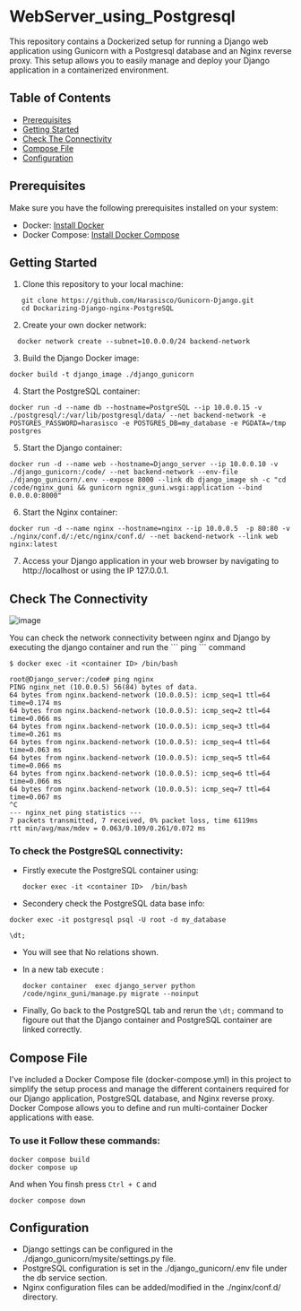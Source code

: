 # WebServer_using_Postgresql

<p>This repository contains a Dockerized setup for running a Django web application using Gunicorn with a Postgresql database and an Nginx reverse proxy. This setup allows you to easily manage and deploy your Django application in a containerized environment.</p>

## Table of Contents

- [Prerequisites](#prerequisites)
- [Getting Started](#getting-started)
- [Check The Connectivity](#check-the-connectivity)
- [Compose File](#compose-file)
- [Configuration](#configuration)

## Prerequisites

Make sure you have the following prerequisites installed on your system:

- Docker: [Install Docker](https://docs.docker.com/get-docker/)
- Docker Compose: [Install Docker Compose](https://docs.docker.com/compose/install/)

## Getting Started

1. Clone this repository to your local machine:

```shell
   git clone https://github.com/Harasisco/Gunicorn-Django.git
   cd Dockarizing-Django-nginx-PostgreSQL
```

2. Create your own docker network:

```shell
  docker network create --subnet=10.0.0.0/24 backend-network
```

3. Build the Django Docker image:

```shell
docker build -t django_image ./django_gunicorn
```

4. Start the PostgreSQL container:

```shell
docker run -d --name db --hostname=PostgreSQL --ip 10.0.0.15 -v ./postgresql/:/var/lib/postgresql/data/ --net backend-network -e POSTGRES_PASSWORD=harasisco -e POSTGRES_DB=my_database -e PGDATA=/tmp postgres
```

5. Start the Django container:

```shell
docker run -d --name web --hostname=Django_server --ip 10.0.0.10 -v ./django_gunicorn:/code/ --net backend-network --env-file ./django_gunicorn/.env --expose 8000 --link db django_image sh -c "cd /code/nginx_guni && gunicorn ngnix_guni.wsgi:application --bind 0.0.0.0:8000"
```

6. Start the Nginx container:

```shell
docker run -d --name nginx --hostname=nginx --ip 10.0.0.5  -p 80:80 -v ./nginx/conf.d/:/etc/nginx/conf.d/ --net backend-network --link web nginx:latest
```

7. Access your Django application in your web browser by navigating to http://localhost or using the IP 127.0.0.1.


## Check The Connectivity

![image](https://github.com/Harasisco/WebServer_using_Postgresql/assets/87074807/faf28c32-72e8-46dc-b99d-95e964df7ceb)

<p> You can check the network connectivity between nginx and Django by executing the django container and run the ``` ping ``` command </p>

```shell
$ docker exec -it <container ID> /bin/bash
```
```shell
root@Django_server:/code# ping nginx
PING nginx_net (10.0.0.5) 56(84) bytes of data.
64 bytes from nginx.backend-network (10.0.0.5): icmp_seq=1 ttl=64 time=0.174 ms
64 bytes from nginx.backend-network (10.0.0.5): icmp_seq=2 ttl=64 time=0.066 ms
64 bytes from nginx.backend-network (10.0.0.5): icmp_seq=3 ttl=64 time=0.261 ms
64 bytes from nginx.backend-network (10.0.0.5): icmp_seq=4 ttl=64 time=0.063 ms
64 bytes from nginx.backend-network (10.0.0.5): icmp_seq=5 ttl=64 time=0.066 ms
64 bytes from nginx.backend-network (10.0.0.5): icmp_seq=6 ttl=64 time=0.066 ms
64 bytes from nginx.backend-network (10.0.0.5): icmp_seq=7 ttl=64 time=0.067 ms
^C
--- nginx_net ping statistics ---
7 packets transmitted, 7 received, 0% packet loss, time 6119ms
rtt min/avg/max/mdev = 0.063/0.109/0.261/0.072 ms

```
### To check the PostgreSQL connectivity:

  - Firstly execute the PostgreSQL container using:
    ```shell
    docker exec -it <container ID>  /bin/bash
    ```
  - Secondery check the PostgreSQL data base info:
   ```shell
   docker exec -it postgresql psql -U root -d my_database
   ```
   ```shell
   \dt;
   ```
   - You will see that No relations shown.
     
   - In a new tab execute :
     ```shell
     docker container  exec django_server python /code/nginx_guni/manage.py migrate --noinput
     ```
   - Finally, Go back to the PostgreSQL tab and rerun the ``` \dt; ``` command to figoure out that the Django container and PostgreSQL container are linked correctly.

## Compose File

<p> I've included a Docker Compose file (docker-compose.yml) in this project to simplify the setup process and manage the different containers required for our Django application, PostgreSQL database, and Nginx reverse proxy. Docker Compose allows you to define and run multi-container Docker applications with ease.</p>

### To use it Follow these commands:

```shell
docker compose build
docker compose up
```
And when You finsh press ``` Ctrl + C ``` and
```shell
docker compose down
```

## Configuration
- Django settings can be configured in the ./django_gunicorn/mysite/settings.py file.
- PostgreSQL configuration is set in the ./django_gunicorn/.env file under the db service section.
- Nginx configuration files can be added/modified in the ./nginx/conf.d/ directory.
